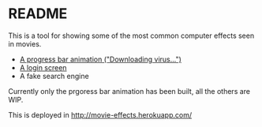 # README

This is a tool for showing some of the most common computer effects seen in movies.

- [A progress bar animation ("Downloading virus...")](https://movie-effects.herokuapp.com/effects/processing/configure)
- [A login screen](https://movie-effects.herokuapp.com/effects/access/configure)
- A fake search engine

Currently only  the prgoress bar animation has been built, all the others are WIP.

This is deployed in http://movie-effects.herokuapp.com/

